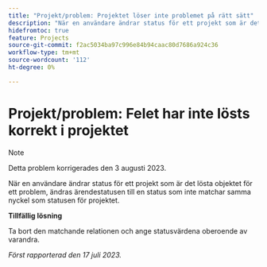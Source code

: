 ```yaml
---
title: "Projekt/problem: Projektet löser inte problemet på rätt sätt"
description: "När en användare ändrar status för ett projekt som är det objekt som löser ett problem ändras status för problemet till en status som inte matchar samma nyckel som statusen för projektet."
hidefromtoc: true
feature: Projects
source-git-commit: f2ac5034ba97c996e84b94caac80d7686a924c36
workflow-type: tm+mt
source-wordcount: '112'
ht-degree: 0%

---
```



# Projekt/problem: Felet har inte lösts korrekt i projektet

>[!NOTE]
>
>Detta problem korrigerades den 3 augusti 2023.

När en användare ändrar status för ett projekt som är det lösta objektet för ett problem, ändras ärendestatusen till en status som inte matchar samma nyckel som statusen för projektet.

**Tillfällig lösning**

Ta bort den matchande relationen och ange statusvärdena oberoende av varandra.

_Först rapporterad den 17 juli 2023._
